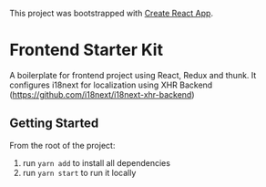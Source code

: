 This project was bootstrapped with [Create React App](https://github.com/facebook/create-react-app).

# Frontend Starter Kit

A boilerplate for frontend project using React, Redux and thunk. It configures i18next for localization using XHR Backend (https://github.com/i18next/i18next-xhr-backend)

## Getting Started

From the root of the project:

1. run `yarn add` to install all dependencies
2. run `yarn start` to run it locally
